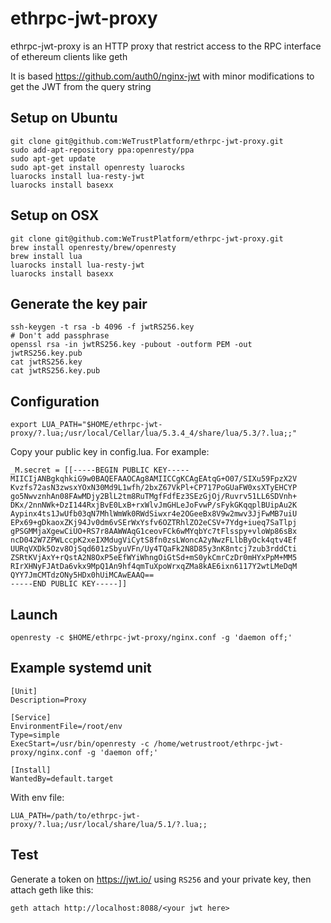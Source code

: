 # ethrpc-jwt-proxy

ethrpc-jwt-proxy is an HTTP proxy that restrict access to the RPC interface of ethereum clients like geth

It is based https://github.com/auth0/nginx-jwt with minor modifications to get the JWT from the query string

## Setup on Ubuntu

```
git clone git@github.com:WeTrustPlatform/ethrpc-jwt-proxy.git
sudo add-apt-repository ppa:openresty/ppa
sudo apt-get update
sudo apt-get install openresty luarocks
luarocks install lua-resty-jwt
luarocks install basexx
```

## Setup on OSX

```
git clone git@github.com:WeTrustPlatform/ethrpc-jwt-proxy.git
brew install openresty/brew/openresty
brew install lua
luarocks install lua-resty-jwt
luarocks install basexx
```

## Generate the key pair

```
ssh-keygen -t rsa -b 4096 -f jwtRS256.key
# Don't add passphrase
openssl rsa -in jwtRS256.key -pubout -outform PEM -out jwtRS256.key.pub
cat jwtRS256.key
cat jwtRS256.key.pub
```

## Configuration

```
export LUA_PATH="$HOME/ethrpc-jwt-proxy/?.lua;/usr/local/Cellar/lua/5.3.4_4/share/lua/5.3/?.lua;;"
```

Copy your public key in config.lua. For example:

```
_M.secret = [[-----BEGIN PUBLIC KEY-----
MIICIjANBgkqhkiG9w0BAQEFAAOCAg8AMIICCgKCAgEAtqG+O07/SIXu59FpzX2V
Kvzfs72asN3zwsxYOxN30Md9L1wfh/2bxZ67VkPl+CP717PoGUaFW0xsXTyEHCYP
go5NwvznhAn08FAwMDjy2BlL2tm8RuTMgfFdfEz3SEzGjOj/Ruvrv51LL6SDVnh+
DKx/2nnNWk+DzI144RxjBvE0LxB+rxWlvJmGHLeJoFvwP/sFykGKqqplBUipAu2K
Aypinx4ts1JwUfb03qN7MhlWmWk0RWdSiwxr4e2OGeeBx8V9w2mwv3JjFwMB7uiU
EPx69+gDkaoxZKj94Jv0dm6vSErWxYsfv6OZTRhlZO2eCSV+7Ydg+iueq7SaTlpj
gPSGMMjaXgewCiUO+RS7r8AAWWAqG1ceovFCk6wMYqbYc7tFlsspy+vloWp86sBx
ncD042W7ZPWLccpK2xeIXMdugViCytS8fn0zsLWoncA2yNwzFLlbByOck4qtv4Ef
UURqVXDk5Ozv8OjSqd601zSbyuVFn/Uy4TQaFk2N8D85y3nK8ntcj7zub3rddCti
ZSRtKVjAxY+rQstA2N8OxP5eEfWYiWhngOiGtSd+mS0ykCmrCzDr0mHYxPpM+MM5
RIrXHNyFJAtDa6vkx9MpQ1An9hf4qmTuXpoWrxqZMa8kAE6ixn6117Y2wtLMeDqM
QYY7JmCMTdzONy5HDx0hUiMCAwEAAQ==
-----END PUBLIC KEY-----]]
```

## Launch

```
openresty -c $HOME/ethrpc-jwt-proxy/nginx.conf -g 'daemon off;'
```

## Example systemd unit

```
[Unit]
Description=Proxy

[Service]
EnvironmentFile=/root/env
Type=simple
ExecStart=/usr/bin/openresty -c /home/wetrustroot/ethrpc-jwt-proxy/nginx.conf -g 'daemon off;'

[Install]
WantedBy=default.target
```

With env file:

```
LUA_PATH=/path/to/ethrpc-jwt-proxy/?.lua;/usr/local/share/lua/5.1/?.lua;;
```

## Test

Generate a token on https://jwt.io/ using `RS256` and your private key, then attach geth like this:

```
geth attach http://localhost:8088/<your jwt here>
```
